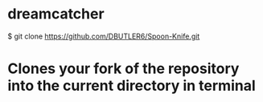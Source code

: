 dreamcatcher
============
$ git clone https://github.com/DBUTLER6/Spoon-Knife.git
# Clones your fork of the repository into the current directory in terminal
